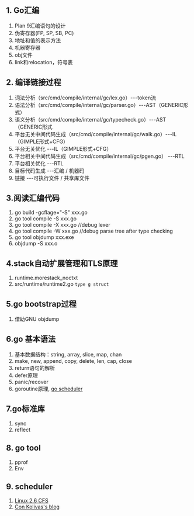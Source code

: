 ## 1. Go汇编

1. Plan 9汇编语句的设计
2. 伪寄存器(FP, SP, SB, PC)
3. 地址和值的表示方法
4. 机器寄存器
5. obj文件
6. link和relocation，符号表

## 2. 编译链接过程

1. 词法分析（src/cmd/compile/internal/gc/lex.go）---token流
2. 语法分析（src/cmd/compile/internal/gc/parser.go）---AST（GENERIC形式）
3. 语义分析（src/cmd/compile/internal/gc/typecheck.go）---AST（GENERIC形式
4. 平台无关中间代码生成（src/cmd/compile/internal/gc/walk.go）---IL（GIMPLE形式+CFG）
5. 平台无关优化  ---IL（GIMPLE形式+CFG）
6. 平台相关中间代码生成（src/cmd/compile/internal/gc/pgen.go）   ---RTL
7. 平台相关优化   ---RTL
8. 目标代码生成   ---汇编 / 机器码
9. 链接   ---可执行文件 / 共享库文件

## 3.阅读汇编代码

1. go build -gcflage="-S" xxx.go
2. go tool compile -S xxx.go
3. go tool compile -X xxx.go //debug lexer
4. go tool compile -W xxx.go //debug parse tree after type checking
5. go tool objdump xxx.exe
6. objdump -S xxx.o

## 4.stack自动扩展管理和TLS原理

1. runtime.morestack_noctxt
2. src/runtime/runtime2.go `type g struct `

## 5.go bootstrap过程

1. 借助GNU objdump

## 6.go 基本语法

1. 基本数据结构：string, array, slice, map, chan
2. make, new, append, copy, delete, len, cap, close
3. return语句的解析
4. defer原理
5. panic/recover
6. goroutine原理, [go scheduler](http://www.cs.columbia.edu/~aho/cs6998/reports/12-12-11_DeshpandeSponslerWeiss_GO.pdf)

## 7.go标准库

1. sync
2. reflect

## 8. go tool

1. pprof
2. Env

## 9. scheduler

1. [Linux 2.6 CFS](http://www.ibm.com/developerworks/library/l-completely-fair-scheduler/l-completely-fair-scheduler-pdf.pdf)
2. [Con Kolivas's blog](http://ck-hack.blogspot.com/)
